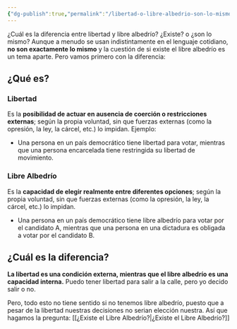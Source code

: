 ```yaml
---
{"dg-publish":true,"permalink":"/libertad-o-libre-albedrio-son-lo-mismo/","created":"2025-01-21T13:54","updated":"2025-01-21T14:48"}
---
```


¿Cuál es la diferencia entre libertad y libre albedrío? ¿Existe? o ¿son lo mismo? Aunque a menudo se usan indistintamente en el lenguaje cotidiano, **no son exactamente lo mismo** y la cuestión de si existe el libre albedrío es un tema aparte. Pero vamos primero con la diferencia:
## ¿Qué es?
### Libertad
Es la **posibilidad de actuar en ausencia de coerción o restricciones externas**; según la propia voluntad, sin que fuerzas externas (como la opresión, la ley, la cárcel, etc.) lo impidan. Ejemplo: 
- Una persona en un país democrático tiene libertad para votar, mientras que una persona encarcelada tiene restringida su libertad de movimiento.

### Libre Albedrío
Es la **capacidad de elegir realmente entre diferentes opciones**; según la propia voluntad, sin que fuerzas externas (como la opresión, la ley, la cárcel, etc.) lo impidan.
- Una persona en un país democrático tiene libre albedrío para votar por el candidato A, mientras que una persona en una dictadura es obligada a votar por el candidato B.

## ¿Cuál es la diferencia?
**La libertad es una condición externa, mientras que el libre albedrío es una capacidad interna.**  Puedo tener libertad para salir a la calle, pero yo decido salir o no.

Pero, todo esto no tiene sentido si no tenemos libre albedrío, puesto que a pesar de la libertad nuestras decisiones no serian elección nuestra. Así que hagamos la pregunta: [[¿Existe el Libre Albedrío?\|¿Existe el Libre Albedrío?]] 
